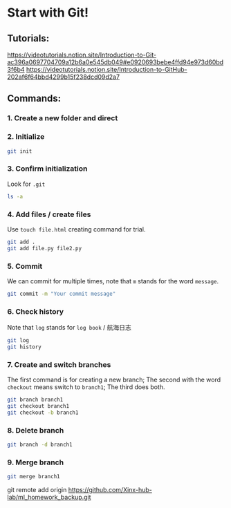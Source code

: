 # Start with Git!

## Tutorials:
https://videotutorials.notion.site/Introduction-to-Git-ac396a0697704709a12b6a0e545db049#e0920693bebe4ffd94e973d60bd3f6b4
https://videotutorials.notion.site/Introduction-to-GitHub-202af6f64bbd4299b15f238dcd09d2a7

## Commands:

### 1. Create a new folder and direct
### 2. Initialize
```bash
git init
```
### 3. Confirm initialization
Look for `.git`
```bash
ls -a
```
### 4. Add files / create files
Use `touch file.html` creating command for trial.
```bash
git add .
git add file.py file2.py
```
### 5. Commit 
We can commit for multiple times, note that `m` stands for the word `message`.
```bash
git commit -m "Your commit message"
```
### 6. Check history
Note that `log` stands for `log book` / 航海日志
```bash
git log
git history
```
### 7. Create and switch branches
The first command is for creating a new branch;
The second with the word `checkout` means switch to `branch1`;
The third does both.
```bash
git branch branch1
git checkout branch1
git checkout -b branch1
```
### 8. Delete branch
```bash
git branch -d branch1
```
### 9. Merge branch
```bash
git merge branch1
```


git remote add origin https://github.com/Xinx-hub-lab/ml_homework_backup.git
